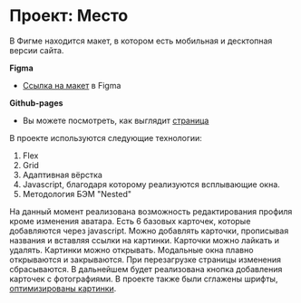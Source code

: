 # Проект: Место
В Фигме находится макет, в котором есть мобильная и десктопная версии сайта.

**Figma**

* [Ссылка на макет](https://www.figma.com/file/2cn9N9jSkmxD84oJik7xL7/JavaScript.-Sprint-4?node-id=0%3A1) в Figma

**Github-pages**
* Вы можете посмотреть, как выглядит [страница](https://ivan-2001.github.io/mesto/)

В проекте используются следующие технологии:

1. Flex  
2. Grid  
3. Адаптивная вёрстка
4. Javascript, благодаря которому реализуются всплывающие окна.
5. Методология БЭМ "Nested"  

На данный момент реализована возможность редактирования профиля кроме изменения аватара. Есть 6 базовых карточек, которые добавляются через javascript. Можно добавлять карточки, прописывая названия и вставляя ссылки на картинки. Карточки можно лайкать и удалять. Картинки можно открывать. Модальные окна плавно открываются и закрываются. При перезагрузке страницы изменения сбрасываются. В дальнейшем будет реализована кнопка добавления карточек с фотографиями. В проекте также были сглажены шрифты, [оптимизированы картинки](https://tinypng.com/).  


